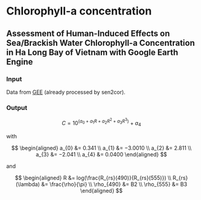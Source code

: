 # Chlorophyll-a concentration

## Assessment of Human-Induced Effects on Sea/Brackish Water Chlorophyll-a Concentration in Ha Long Bay of Vietnam with Google Earth Engine

### Input

Data from [GEE](https://developers.google.com/earth-engine/datasets/catalog/COPERNICUS_S2_SR_HARMONIZED#description) (already processed by sen2cor).

### Output

$$
C = 10^{(a_{0} + a_{1} R + a_{2} R^{2} + a_{3} R^{3})} + a_{4}
$$

with

$$
\begin{aligned}
a_{0} &= 0.341 \\
a_{1} &= −3.0010 \\
a_{2} &= 2.811 \\
a_{3} &= −2.041 \\
a_{4} &= 0.0400
\end{aligned}
$$

and

$$
\begin{aligned}
R &= log(\frac{R_{rs}(490)}{R_{rs}(555)}) \\
R_{rs}(\lambda) &= \frac{\rho}{\pi} \\
\rho_{490} &= B2 \\
\rho_{555} &= B3
\end{aligned}
$$

